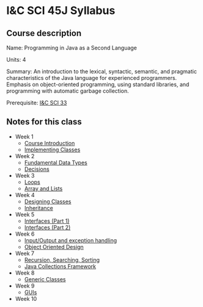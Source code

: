 # I&C SCI 45J Syllabus

## Course description

Name: Programming in Java as a Second Language

Units: 4

Summary: An introduction to the lexical, syntactic, semantic, and pragmatic characteristics of the Java language for experienced programmers. Emphasis on object-oriented programming, using standard libraries, and programming with automatic garbage collection.

Prerequisite: [I&C SCI 33](../../spring-2020/ics-33/syllabus.md)

## Notes for this class

- Week 1
    - [Course Introduction](./week1/course-intro.md)
    - [Implementing Classes](./week1/implementing-classes.md)
- Week 2
    - [Fundamental Data Types](./week2/fundamental-data-types.md)
    - [Decisions](./week2/decisions.md)
- Week 3
    - [Loops](./week3/loops.md)
    - [Array and Lists](./week3/arrays-and-lists.md)
- Week 4
    - [Designing Classes](./week4/designing-classes.md)
    - [Inheritance](./week4/inheritance.md)
- Week 5
    - [Interfaces (Part 1)](./week5/interfaces-part-1.md)
    - [Interfaces (Part 2)](./week5/interfaces-part-2.md)
- Week 6
    - [Input/Output and exception handling](./week6/input-output-and-exception-handling.md)
    - [Object Oriented Design](./week6/object-oriented-design.md)
- Week 7
    - [Recursion, Searching, Sorting](./week7/recursion-searching-sorting.md)
    - [Java Collections Framework](./week7/java-collections-framework.md)
- Week 8
    - [Generic Classes](./week8/generic-classes.md)
- Week 9
    - [GUIs](./week9/GUIs.md)
- Week 10
